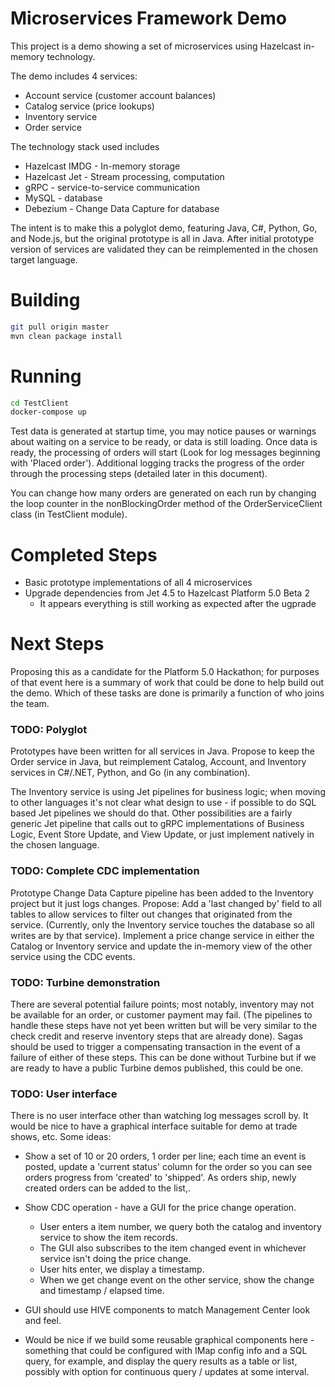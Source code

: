 # Microservices Framework Demo

This project is a demo showing a set of microservices using Hazelcast in-memory technology.

The demo includes 4 services:
* Account service (customer account balances)
* Catalog service (price lookups)
* Inventory service
* Order service

The technology stack used includes
* Hazelcast IMDG - In-memory storage
* Hazelcast Jet - Stream processing, computation
* gRPC - service-to-service communication 
* MySQL - database
* Debezium - Change Data Capture for database

The intent is to make this a polyglot demo, featuring Java, C#, Python, Go, and Node.js, but the original prototype is all in Java.  After initial prototype version of services are validated they can be reimplemented in the chosen target language.

# Building

```bash
git pull origin master
mvn clean package install
```

# Running

```bash
cd TestClient
docker-compose up
```
Test data is generated at startup time, you may notice pauses or warnings about waiting on a service to be ready, or data is still loading.  Once data is ready, the processing of orders will start (Look for log messages beginning with 'Placed order').  Additional logging tracks the progress of the order through the processing steps (detailed later in this document).

You can change how many orders are generated on each run by changing the loop counter in the nonBlockingOrder method of the OrderServiceClient class (in TestClient module). 

# Completed Steps

- Basic prototype implementations of all 4 microservices
- Upgrade dependencies from Jet 4.5 to Hazelcast Platform 5.0 Beta 2
     - It appears everything is still working as expected after the ugprade

# Next Steps

Proposing this as a candidate for the Platform 5.0 Hackathon; for purposes of that event here is a summary of work that could be done to help build out the demo.   Which of these tasks are done is primarily a function of who joins the team.

### TODO: Polyglot

Prototypes have been written for all services in Java.  Propose to keep the Order service in Java, but reimplement Catalog, Account, and Inventory services in C#/.NET, Python, and Go (in any combination).  

The Inventory service is using Jet pipelines for business logic; when moving to other languages it's not clear what design to use - if possible to do SQL based Jet pipelines we should do that.  Other possibilities are a fairly generic Jet pipeline that calls out to gRPC implementations of Business Logic, Event Store Update, and View Update, or just implement natively in the chosen language. 

### TODO: Complete CDC implementation

Prototype Change Data Capture pipeline has been added to the Inventory project but it just logs changes.  Propose: Add a 'last changed by' field to all tables to allow services to filter out changes that originated from the service.  (Currently, only the Inventory service touches the database so all writes are by that service).  Implement a price change service in either the Catalog or Inventory service and update the in-memory view of the other service using the CDC events.

### TODO: Turbine demonstration

There are several potential failure points; most notably, inventory may not be available for an order, or customer payment may fail.  (The pipelines to handle these steps have not yet been written but will be very similar to the check credit and reserve inventory steps that are already done).  Sagas should be used to trigger a compensating transaction in the event of a failure of either of these steps.  This can be done without Turbine but if we are ready to have a public Turbine demos published, this could be one.

### TODO: User interface

There is no user interface other than watching log messages scroll by.  It would be nice to have a graphical interface suitable for demo at trade shows, etc.  Some ideas:

- Show a set of 10 or 20 orders, 1 order per line; each time an event is posted, update a 'current status' column for the order so you can see orders progress from 'created' to 'shipped'.  As orders ship, newly created orders can be added to the list,.

- Show CDC operation - have a GUI for the price change operation.
     - User enters a item number, we query both the catalog and inventory service to show the item records.   
     - The GUI also subscribes to the item changed event in whichever service isn't doing the price change.
     - User hits enter, we display a timestamp.
     - When we get change event on the other service, show the change and timestamp / elapsed time. 
  
- GUI should use HIVE components to match Management Center look and feel.

- Would be nice if we build some reusable graphical components here - something that could be configured with IMap config info and a SQL query, for example, and display the query results as a table or list, possibly with option for continuous query / updates at some interval.



